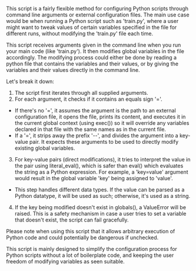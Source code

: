 This script is a fairly flexible method for configuring Python scripts through command line arguments or external configuration files. The main use case would be when running a Python script such as 'train.py', where a user might want to tweak values of certain variables specified in the file for different runs, without modifying the 'train.py' file each time. 

This script receives arguments given in the command line when you run your main code (like 'train.py'). It then modifies global variables in the file accordingly. The modifying process could either be done by reading a python file that contains the variables and their values, or by giving the variables and their values directly in the command line. 

Let's break it down:

1. The script first iterates through all supplied arguments.
2. For each argument, it checks if it contains an equals sign '='. 
  - If there's no '=', it assumes the argument is the path to an external configuration file, it opens the file, prints its content, and executes it in the current global context (using exec()) so it will override any variables declared in that file with the same names as in the current file.
  - If a '=', it strips away the prefix '--', and divides the argument into a key-value pair. It expects these arguments to be used to directly modify existing global variables.
3. For key-value pairs (direct modifications), it tries to interpret the value in the pair using literal_eval(), which is safer than eval() which evaluates the string as a Python expression. For example, a 'key=value' argument would result in the global variable 'key' being assigned to 'value'.
  - This step handles different data types. If the value can be parsed as a Python datatype, it will be used as such; otherwise, it's used as a string.
4. If the key being modified doesn't exist in globals(), a ValueError will be raised. This is a safety mechanism in case a user tries to set a variable that doesn't exist, the script can fail gracefully.

Please note when using this script that it allows arbitrary execution of Python code and could potentially be dangerous if unchecked. 

This script is mainly designed to simplify the configuration process for Python scripts without a lot of boilerplate code, and keeping the user freedom of modifying variables as seen suitable.
